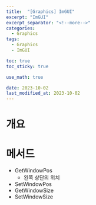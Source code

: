 ```yaml
---
title:  "[Graphics] ImGUI"
excerpt: "ImGUI"
excerpt_separator: "<!--more-->"
categories:
  - Graphics
tags:
  - Graphics
  - ImGUI

toc: true
toc_sticky: true

use_math: true

date: 2023-10-02
last_modified_at: 2023-10-02
---
```


# 개요


# 메서드
- GetWindowPos
    - 왼쪽 상단의 위치
- SetWindowPos
- GetWindowSize
- SetWindowSize
